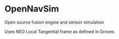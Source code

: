 # OpenNavSim
Open source fusion engine and sensor simulation

Uses NED Local Tangential frame as defined in Groves